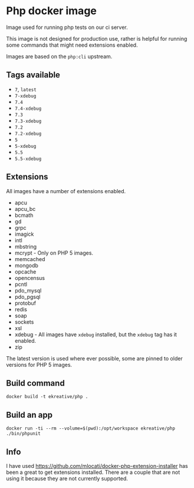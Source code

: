 # Php docker image

Image used for running php tests on our ci server.

This image is not designed for production use, rather is helpful for running 
some commands that might need extensions enabled.

Images are based on the `php:cli` upstream.

## Tags available

* `7`, `latest`
* `7-xdebug`
* `7.4`
* `7.4-xdebug`
* `7.3`
* `7.3-xdebug`
* `7.2`
* `7.2-xdebug`
* `5`
* `5-xdebug`
* `5.5`
* `5.5-xdebug`

## Extensions

All images have a number of extensions enabled.

- apcu
- apcu_bc
- bcmath
- gd
- grpc
- imagick
- intl
- mbstring
- mcrypt - Only on PHP 5 images.
- memcached
- mongodb
- opcache
- opencensus
- pcntl
- pdo_mysql
- pdo_pgsql
- protobuf
- redis
- soap
- sockets
- xsl
- xdebug - All images have `xdebug` installed, but the `xdebug` tag has it enabled.
- zip

The latest version is used where ever possible, 
some are pinned to older versions for PHP 5 images.

## Build command

    docker build -t ekreative/php .

## Build an app

    docker run -ti --rm --volume=$(pwd):/opt/workspace ekreative/php ./bin/phpunit

## Info

I have used https://github.com/mlocati/docker-php-extension-installer has been a
great to get extensions installed. There are a couple that are not using it
because they are not currently supported.
